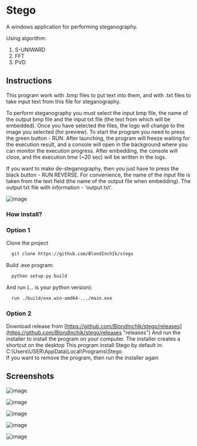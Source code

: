 # Stego

A windows application for performing steganography.

Using algorithm:
1. S-UNIWARD
2. FFT
3. PVD

## Instructions

This program work with .bmp files to put text into them, and with .txt files to take input text from this file for steganography. 

To perform steganography you must select the input bmp file, the name of the output bmp file and the input txt file (the text from which will be embedded). Once you have selected the files, the logo will change to the image you selected (for preview). To start the program you need to press the green button - RUN. After launching, the program will freeze waiting for the execution result, and a console will open in the background where you can monitor the execution progress. After embedding, the console will close, and the execution time (~20 sec) will be written in the logs.

If you want to make de-steganography, then you just have to press the black button - RUN REVERSE. For convenience, the name of the input file is taken from the text field (the name of the output file when embedding). The output txt file with information - 'output.txt'.


![image](https://github.com/BlondInchIk/stego/assets/90390586/ab9322dc-2a51-4434-a317-f00f937f423f)

### How install?

### Option 1

Clone the project

```bash
  git clone https://github.com/BlondInchIk/stego
```

Build .exe program:

```bash
  python setup.py build 
```

And run (... is your python version):

```bash
  run ./build/exe.win-amd64-.../main.exe
```

### Option 2

Download release from [https://github.com/BlondInchIk/stego/releases](https://github.com/BlondInchIk/stego/releases "releases")
And run the installer to install the program on your computer.
The installer creates a shortcut on the desktop
This program install Stego by default in: C:\Users\USER\AppData\Local\Programs\Stego\
If you want to remove the program, then run the installer again

## Screenshots


![image](https://github.com/BlondInchIk/stego/assets/90390586/bb0547a6-49de-4790-82ee-0f3df8be834a)


![image](https://github.com/BlondInchIk/stego/assets/90390586/b0f93ed5-c632-4fd7-a203-02a30d682dac)


![image](https://github.com/BlondInchIk/stego/assets/90390586/3abe26f5-b6eb-496c-bc12-28ff97ac26b0)


![image](https://github.com/BlondInchIk/stego/assets/90390586/096084ff-5591-4e3a-8599-0b90ab8eac3a)


![image](https://github.com/BlondInchIk/stego/assets/90390586/79d0d7c9-a636-430f-9675-bf1a33fc6089)

